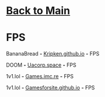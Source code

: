 # [Back to Main](README.md)

# FPS

BananaBread **-** <a href="kripken.github.io/misc-js-benchmarks/banana/index.html">Kripken.github.io</a> **-** FPS 

DOOM **-** <a href="https://uacorp.space/">Uacorp.space</a> **-** FPS 

1v1.lol **-** <a href="https://games.imc.re/ngs/1v1lol/">Games.imc.re</a> **-** FPS 

1v1.lol **-**  <a href="https://gamesforsite.github.io/projects/1v1lol/index.html">Gamesforsite.github.io</a> **-** FPS 
